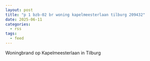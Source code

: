 ```yaml
---
layout: post
title: "p 1 bzb-02 br woning kapelmeesterlaan tilburg 209432"
date: 2025-06-11
categories: 
  - rss
tags: 
  - feed
---
```


Woningbrand op Kapelmeesterlaan in Tilburg
